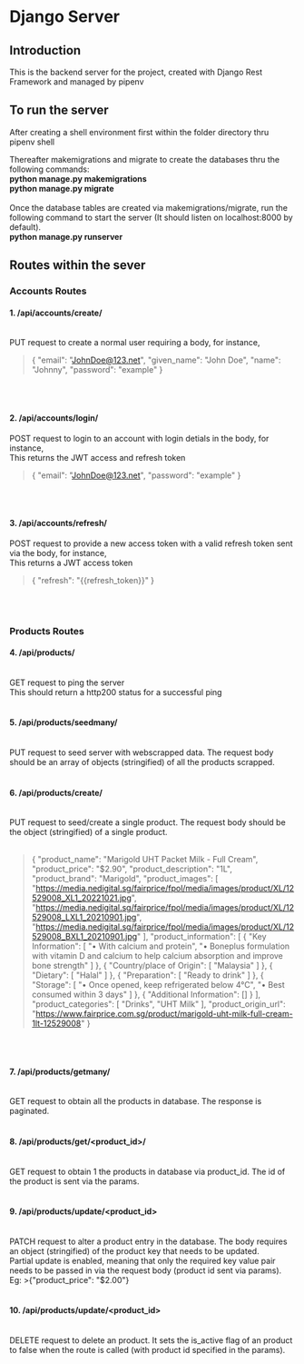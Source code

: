 # Django Server

## Introduction
This is the backend server for the project, created with Django Rest Framework and managed by pipenv

## To run the server
After creating a shell environment first within the folder directory thru pipenv shell

Thereafter makemigrations and migrate to create the databases thru the following commands:
<br> 
**python manage.py makemigrations**
<br> 
**python manage.py migrate**
<br><br>
Once the database tables are created via makemigrations/migrate, run the following command to start the server (It should listen on localhost:8000 by default).
<br>
**python manage.py runserver**

## Routes within the sever

### Accounts Routes
#### 1. /api/accounts/create/
<br />
PUT request to create a normal user requiring a body, for instance,
<br />

>{
>    "email": "JohnDoe@123.net",
>    "given_name": "John Doe",
>    "name": "Johnny",
>    "password": "example"
>}

<br />
<br />

#### 2. /api/accounts/login/
POST request to login to an account with login detials in the body, for instance,
<br />
This returns the JWT access and refresh token
<br />

>{
>    "email": "JohnDoe@123.net",
>    "password": "example"
>}

<br />
<br />

#### 3. /api/accounts/refresh/
POST request to provide a new access token with a valid refresh token sent via the body, for instance,
<br />
This returns a JWT access token
<br />

>{
>    "refresh": "{{refresh_token}}"
>}

<br />
<br />

### Products Routes
#### 4. /api/products/
<br />
GET request to ping the server
<br />
This should return a http200 status for a successful ping
<br />
<br />

#### 5. /api/products/seedmany/
<br />
PUT request to seed server with webscrapped data. The request body should be an array of objects (stringified) of all the products scrapped.
<br />
<br />

#### 6. /api/products/create/
<br />
PUT request to seed/create a single product. The request body should be the object (stringified) of a single product.
<br />
<br />

>{
>    "product_name": "Marigold UHT Packet Milk - Full Cream",
>    "product_price": "$2.90",
>    "product_description": "1L",
>    "product_brand": "Marigold",
>    "product_images": [
>      "https://media.nedigital.sg/fairprice/fpol/media/images/product/XL/12529008_XL1_20221021.jpg",
>      "https://media.nedigital.sg/fairprice/fpol/media/images/product/XL/12529008_LXL1_20210901.jpg",
>      "https://media.nedigital.sg/fairprice/fpol/media/images/product/XL/12529008_BXL1_20210901.jpg"
>    ],
>    "product_information": [
>      {
>        "Key Information": [
>          "• With calcium and protein",
>          "• Boneplus formulation with vitamin D and calcium to help calcium absorption and improve bone strength"
>        ]
>      },
>      {
>        "Country/place of Origin": [
>          "Malaysia"
>        ]
>      },
>      {
>        "Dietary": [
>          "Halal"
>        ]
>      },
>      {
>        "Preparation": [
>          "Ready to drink"
>        ]
>      },
>      {
>        "Storage": [
>          "• Once opened, keep refrigerated below 4°C",
>          "• Best consumed within 3 days"
>        ]
>      },
>      {
>        "Additional Information": []
>      }
>    ],
>    "product_categories": [
>      "Drinks",
>      "UHT Milk"
>    ],
>    "product_origin_url": "https://www.fairprice.com.sg/product/marigold-uht-milk-full-cream-1lt-12529008"
>  }
<br />
<br />

#### 7. /api/products/getmany/
<br />
GET request to obtain all the products in database. The response is paginated.
<br />
<br />

#### 8. /api/products/get/<product_id>/
<br />
GET request to obtain 1 the products in database via product_id. The id of the product is sent via the params.
<br />
<br />

#### 9. /api/products/update/<product_id>
<br />
PATCH request to alter a product entry in the database. The body requires an object (stringified) of the product key that needs to be updated.
<br />
Partial update is enabled, meaning that only the required key value pair needs to be passed in via the request body (product id sent via params). Eg:
>{"product_price": "$2.00"}
<br />
<br />

#### 10. /api/products/update/<product_id>
<br />
DELETE request to delete an product. It sets the is_active flag of an product to false when the route is called (with product id specified in the params).
